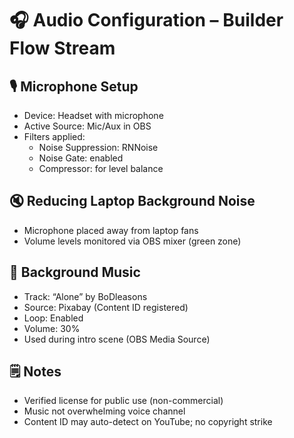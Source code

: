 # 🎧 Audio Configuration – Builder Flow Stream

## 🎙️ Microphone Setup
- Device: Headset with microphone
- Active Source: Mic/Aux in OBS
- Filters applied:
  - Noise Suppression: RNNoise
  - Noise Gate: enabled
  - Compressor: for level balance

## 🔇 Reducing Laptop Background Noise
- Microphone placed away from laptop fans
- Volume levels monitored via OBS mixer (green zone)

## 🎵 Background Music
- Track: “Alone” by BoDleasons
- Source: Pixabay (Content ID registered)
- Loop: Enabled
- Volume: 30%
- Used during intro scene (OBS Media Source)

## 🗒️ Notes
- Verified license for public use (non-commercial)
- Music not overwhelming voice channel
- Content ID may auto-detect on YouTube; no copyright strike
